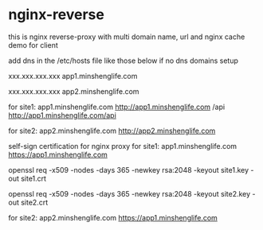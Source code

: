 # nginx-reverse
this is nginx reverse-proxy with multi domain name, url and nginx cache demo for client 

add dns in the /etc/hosts file like those below if no dns domains setup

xxx.xxx.xxx.xxx  app1.minshenglife.com

xxx.xxx.xxx.xxx  app2.minshenglife.com

for site1: app1.minshenglife.com
http://app1.minshenglife.com
/api
http://app1.minshenglife.com/api

for site2: app2.minshenglife.com
http://app2.minshenglife.com

self-sign certification for nginx proxy 
for site1: app1.minshenglife.com
https://app1.minshenglife.com

openssl req -x509 -nodes -days 365 -newkey rsa:2048 -keyout site1.key -out site1.crt

openssl req -x509 -nodes -days 365 -newkey rsa:2048 -keyout site2.key -out site2.crt

for site2: app2.minshenglife.com
https://app1.minshenglife.com
